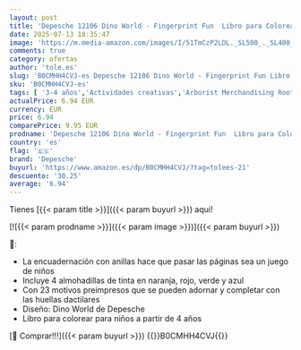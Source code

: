 ```yaml
---
layout: post
title: 'Depesche 12106 Dino World - Fingerprint Fun  Libro para Colorear con 4 Almohadillas de Tinta  los Dedos'
date: 2025-07-13 18:35:47
image: 'https://m.media-amazon.com/images/I/51TmCzP2LDL._SL500_._SL400_.jpg'
comments: true
category: ofertas
author: 'tole.es'
slug: 'B0CMHH4CVJ-es Depesche 12106 Dino World - Fingerprint Fun Libro para...'
sku: 'B0CMHH4CVJ-es'
tags: [ '3-4 años','Actividades creativas','Arborist Merchandising Root','Juguetes','Juguetes y juegos','Material de escritura y dibujo para niños','Outlet de Juguetes y Juegos','Pintura de dedos','Pinturas','Self Service','Special Features Stores','b6d17eda-2c26-45ed-a098-453a9f96e839_0','b6d17eda-2c26-45ed-a098-453a9f96e839_1801','b6d17eda-2c26-45ed-a098-453a9f96e839_5501','colorear','depesche','🇪🇸', ]
actualPrice: 6.94 EUR
currency: EUR
price: 6.94
comparePrice: 9.95 EUR
prodname: 'Depesche 12106 Dino World - Fingerprint Fun  Libro para Colorear con 4 Almohadillas de Tinta  los Dedos'
country: 'es'
flag: '🇪🇸'
brand: 'Depesche'
buyurl: 'https://www.amazon.es/dp/B0CMHH4CVJ/?tag=tolees-21'
descuento: '30.25'
average: '6.94'
---
```


Tienes [{{< param title >}}]({{< param buyurl >}}) aqui!

[![{{< param prodname >}}]({{< param image >}})]({{< param buyurl >}})

🔎:

- La encuadernación con anillas hace que pasar las páginas sea un juego de niños
- Incluye 4 almohadillas de tinta en naranja, rojo, verde y azul
- Con 23 motivos preimpresos que se pueden adornar y completar con las huellas dactilares
- Diseño: Dino World de Depesche
- Libro para colorear para niños a partir de 4 años

[🛒 Comprar!!!]({{< param buyurl >}})
{{<world>}}B0CMHH4CVJ{{</world>}}
